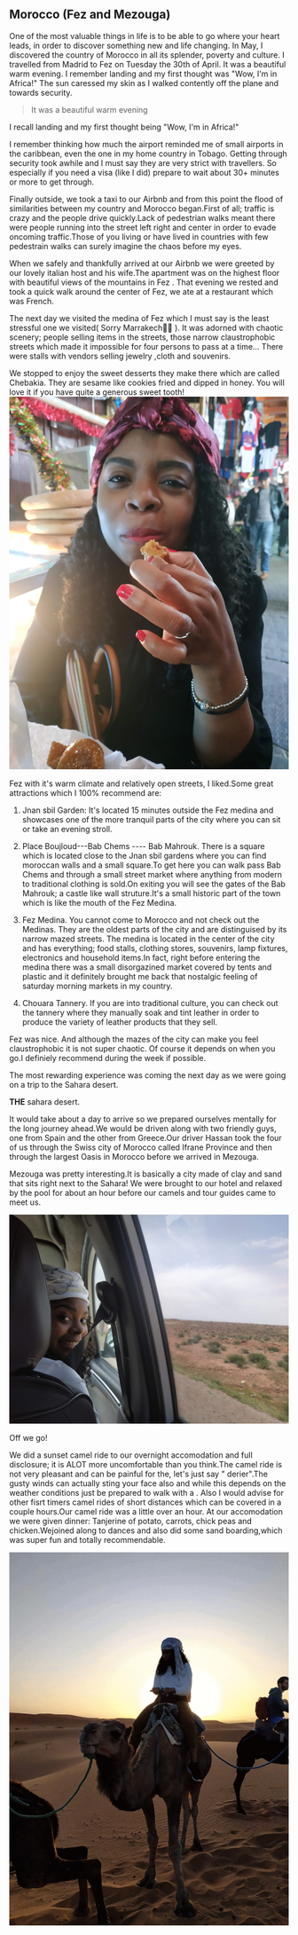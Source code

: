 ## Morocco (Fez and Mezouga)

One of the most valuable things in life is to be able to go where your heart leads, in order to discover something new and life changing. In May, I discovered the country of Morocco in all its splender, poverty and culture. I travelled from Madrid to Fez on Tuesday the 30th of April. It was a beautiful warm evening. I remember landing and my first thought was "Wow, I'm in Africa!" The sun caressed my skin as I walked contently off the plane and towards security.

> It was a beautiful warm evening

I recall landing and my first thought being "Wow, I'm in Africa!"

I remember thinking how much the airport reminded me of small airports in the caribbean, even the one in my home country in Tobago. Getting through security took awhile and I must say they are very strict with travellers. So especially if you need a visa (like I did) prepare to wait about 30+ minutes or more to get through.

Finally outside, we took a taxi to our Airbnb and from this point the flood of similarities between my country and Morocco began.First of all; traffic is crazy and the people drive quickly.Lack of pedestrian walks meant there were people running into the street left right and center in order to evade oncoming traffic.Those of you living or have lived in countries with few pedestrain walks can surely imagine the chaos before my eyes.

When we safely and thankfully arrived at our Airbnb we were greeted by our lovely italian host and his wife.The apartment was on the highest floor with beautiful views of the mountains in Fez . That evening we rested and took a quick walk around the center of Fez, we ate at a restaurant which was French.

The next day we visited the medina of Fez which I must say is the least stressful one we visited( Sorry Marrakech🤷‍♀️ ).
It was adorned with chaotic scenery; people selling items in the streets, those narrow claustrophobic streets which made it impossible for four persons to pass at a time... There were stalls with vendors selling jewelry ,cloth and souvenirs.

We stopped to enjoy the sweet desserts they make there which are called Chebakia. They are sesame like cookies fried and dipped in honey. You will love it if you have quite a generous sweet tooth!
![Picture of Chebakia](/img/chebakia.jpg)

Fez with it's warm climate and relatively open streets, I liked.Some great attractions which I 100% recommend are:

1. Jnan sbil Garden: It's located 15 minutes outside the Fez medina and showcases one of the more tranquil parts of the city where you can sit or take an evening stroll.
2. Place Boujloud---Bab Chems ---- Bab Mahrouk. There is a square which is located close to the Jnan sbil gardens where you can find moroccan walls and a small square.To get here you can walk pass Bab Chems and through a small street market where anything from modern to traditional clothing is sold.On exiting you will see the gates of the Bab Mahrouk; a castle like wall struture.It's a small historic part of the town which is like the mouth of the Fez Medina.

3. Fez Medina. You cannot come to Morocco and not check out the Medinas. They are the oldest parts of the city and are distinguised by its narrow mazed streets.
   The medina is located in the center of the city and has everything; food stalls, clothing stores, souvenirs, lamp fixtures, electronics and household items.In fact, right before entering the medina there was a small disorgazined market covered by tents and plastic and it definitely brought me back that nostalgic feeling of saturday morning markets in my country.
4. Chouara Tannery. If you are into traditional culture, you can check out the tannery where they manually soak and tint leather in order to produce the variety of leather products that they sell.

Fez was nice. And although the mazes of the city can make you feel claustrophobic it is not super chaotic. Of course it depends on when you go.I definiely recommend during the week if possible.

The most rewarding experience was coming the next day as we were going on a trip to the Sahara desert.

**THE** sahara desert.

It would take about a day to arrive so we prepared ourselves mentally for the long journey ahead.We would be driven along with two friendly guys, one from Spain and the other from Greece.Our driver Hassan took the four of us through the Swiss city of Morocco called Ifrane Province and then through the largest Oasis in Morocco before we arrived in Mezouga.

Mezouga was pretty interesting.It is basically a city made of clay and sand that sits right next to the Sahara! We were brought to our hotel and relaxed by the pool for about an hour before our camels and tour guides came to meet us.

![Picture of madrid](/img/car-trip.jpg)

Off we go!

We did a sunset camel ride to our overnight accomodation and full disclosure; it is ALOT more uncomfortable than you think.The camel ride is not very pleasant and can be painful for the, let's just say " derier".The gusty winds can actually sting your face also and while this depends on the weather conditions just be prepared to walk with a . Also I would advise for other fisrt timers camel rides of short distances which can be covered in a couple hours.Our camel ride was a little over an hour. At our accomodation we were given dinner: Tanjerine of potato, carrots, chick peas and chicken.Wejoined along to dances and also did some sand boarding,which was super fun and totally recommendable.

![Picture of camelride](/img/camelride.gif)
